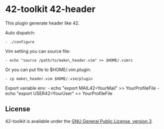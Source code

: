 42-toolkit	42-header
==========

This plugin generate header like 42.

Auto dispatch:

    - ./configure

Vim setting you can source file:

    - echo "source /path/to/make\_header.vim" >> $HOME/.vimrc

Or you can put file to $HOME/.vim.plugin:

    - cp make\_header.vim $HOME/.vim/plugin

Export variable env:
    - echo "export MAIL42=YourMail" >> YourProfileFile
    - echo "export USER42=YourUser" >> YourProfileFile

## License

42-toolkit is available under the [GNU General Public License, version 3](LICENSE).

